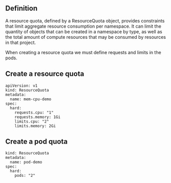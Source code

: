## Definition

A resource quota, defined by a ResourceQuota object, provides constraints that limit aggregate resource consumption per namespace. It can limit the quantity of objects that can be created in a namespace by type, as well as the total amount of compute resources that may be consumed by resources in that project.

When creating a resource quota we must define requests and limits in the pods.

## Create a resource quota

```
apiVersion: v1
kind: ResourceQuota
metadata:
  name: mem-cpu-demo
spec:
  hard:
    requests.cpu: "1"
    requests.memory: 1Gi
    limits.cpu: "2"
    limits.memory: 2Gi
```

## Create a pod quota

```apiVersion: v1
kind: ResourceQuota
metadata:
  name: pod-demo
spec:
  hard:
    pods: "2"
```